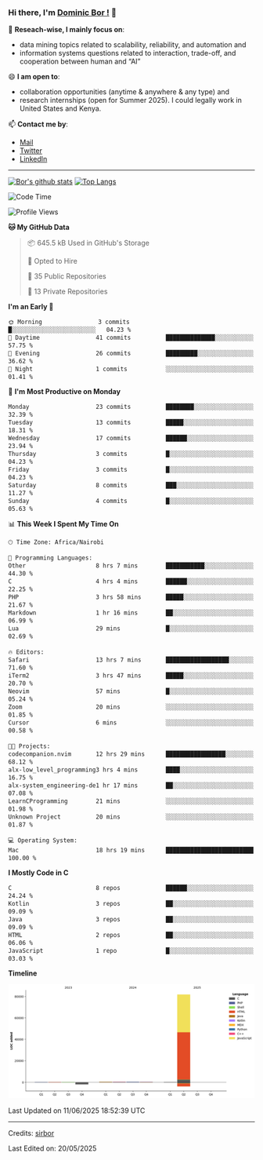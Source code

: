 ### Hi there, I'm [Dominic Bor !](https://www.dominicbor.me/) 👋

🔭 **Reseach-wise, I mainly focus on**:

- data mining topics related to scalability, reliability, and automation and
- information systems questions related to interaction, trade-off, and cooperation between human and “AI”

😄 **I am open to**:

- collaboration opportunities (anytime & anywhere & any type) and
- research internships (open for Summer 2025). I could legally work in United States and Kenya.

📫 **Contact me by**:

- [Mail](mailto:dominicbor@icloud.com)
- [Twitter](https://twitter.com/Kd_Bpr)
- [LinkedIn](https://www.linkedin.com/in/sirbor/)

---

[![Bor's github stats](https://github-readme-stats.vercel.app/api?username=sirbor&theme=material-palenight&count_private=true&hide=contribs)](https://github.com/anuraghazra/github-readme-stats)
[![Top Langs](https://github-readme-stats.vercel.app/api/top-langs/?username=sirbor&theme=material-palenight&hide=Jupyter&layout=compact)](https://github.com/anuraghazra/github-readme-stats)

<!--START_SECTION:waka-->
![Code Time](http://img.shields.io/badge/Code%20Time-861%20hrs%2042%20mins-blue)

![Profile Views](http://img.shields.io/badge/Profile%20Views-3-blue)

**🐱 My GitHub Data** 

> 📦 645.5 kB Used in GitHub's Storage 
 > 
> 💼 Opted to Hire
 > 
> 📜 35 Public Repositories 
 > 
> 🔑 13 Private Repositories 
 > 
**I'm an Early 🐤** 

```text
🌞 Morning                3 commits           █░░░░░░░░░░░░░░░░░░░░░░░░   04.23 % 
🌆 Daytime                41 commits          ██████████████░░░░░░░░░░░   57.75 % 
🌃 Evening                26 commits          █████████░░░░░░░░░░░░░░░░   36.62 % 
🌙 Night                  1 commits           ░░░░░░░░░░░░░░░░░░░░░░░░░   01.41 % 
```
📅 **I'm Most Productive on Monday** 

```text
Monday                   23 commits          ████████░░░░░░░░░░░░░░░░░   32.39 % 
Tuesday                  13 commits          █████░░░░░░░░░░░░░░░░░░░░   18.31 % 
Wednesday                17 commits          ██████░░░░░░░░░░░░░░░░░░░   23.94 % 
Thursday                 3 commits           █░░░░░░░░░░░░░░░░░░░░░░░░   04.23 % 
Friday                   3 commits           █░░░░░░░░░░░░░░░░░░░░░░░░   04.23 % 
Saturday                 8 commits           ███░░░░░░░░░░░░░░░░░░░░░░   11.27 % 
Sunday                   4 commits           █░░░░░░░░░░░░░░░░░░░░░░░░   05.63 % 
```


📊 **This Week I Spent My Time On** 

```text
🕑︎ Time Zone: Africa/Nairobi

💬 Programming Languages: 
Other                    8 hrs 7 mins        ███████████░░░░░░░░░░░░░░   44.30 % 
C                        4 hrs 4 mins        ██████░░░░░░░░░░░░░░░░░░░   22.25 % 
PHP                      3 hrs 58 mins       █████░░░░░░░░░░░░░░░░░░░░   21.67 % 
Markdown                 1 hr 16 mins        ██░░░░░░░░░░░░░░░░░░░░░░░   06.99 % 
Lua                      29 mins             █░░░░░░░░░░░░░░░░░░░░░░░░   02.69 % 

🔥 Editors: 
Safari                   13 hrs 7 mins       ██████████████████░░░░░░░   71.60 % 
iTerm2                   3 hrs 47 mins       █████░░░░░░░░░░░░░░░░░░░░   20.70 % 
Neovim                   57 mins             █░░░░░░░░░░░░░░░░░░░░░░░░   05.24 % 
Zoom                     20 mins             ░░░░░░░░░░░░░░░░░░░░░░░░░   01.85 % 
Cursor                   6 mins              ░░░░░░░░░░░░░░░░░░░░░░░░░   00.58 % 

🐱‍💻 Projects: 
codecompanion.nvim       12 hrs 29 mins      █████████████████░░░░░░░░   68.12 % 
alx-low_level_programming3 hrs 4 mins        ████░░░░░░░░░░░░░░░░░░░░░   16.75 % 
alx-system_engineering-de1 hr 17 mins        ██░░░░░░░░░░░░░░░░░░░░░░░   07.08 % 
LearnCProgramming        21 mins             ░░░░░░░░░░░░░░░░░░░░░░░░░   01.98 % 
Unknown Project          20 mins             ░░░░░░░░░░░░░░░░░░░░░░░░░   01.87 % 

💻 Operating System: 
Mac                      18 hrs 19 mins      █████████████████████████   100.00 % 
```

**I Mostly Code in C** 

```text
C                        8 repos             ██████░░░░░░░░░░░░░░░░░░░   24.24 % 
Kotlin                   3 repos             ██░░░░░░░░░░░░░░░░░░░░░░░   09.09 % 
Java                     3 repos             ██░░░░░░░░░░░░░░░░░░░░░░░   09.09 % 
HTML                     2 repos             ██░░░░░░░░░░░░░░░░░░░░░░░   06.06 % 
JavaScript               1 repo              █░░░░░░░░░░░░░░░░░░░░░░░░   03.03 % 
```



**Timeline**

![Lines of Code chart](https://raw.githubusercontent.com/sirbor/sirbor/main/assets/bar_graph.png)


 Last Updated on 11/06/2025 18:52:39 UTC
<!--END_SECTION:waka-->
---

Credits: [sirbor](https://github.com/sirbor)

Last Edited on: 20/05/2025
